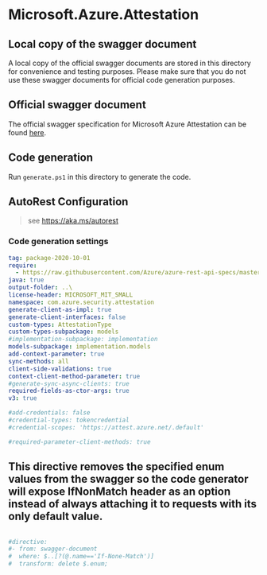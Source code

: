 # Microsoft.Azure.Attestation

## Local copy of the swagger document

A local copy of the official swagger documents are stored in this directory for convenience and testing purposes. Please make sure that you do not use these swagger documents for official code generation purposes.

## Official swagger document

The official swagger specification for Microsoft Azure Attestation can be found [here](https://raw.githubusercontent.com/Azure/azure-rest-api-specs/master/specification/attestation/data-plane/Microsoft.Attestation/stable/2020-10-01/attestation.json).

## Code generation

Run `generate.ps1` in this directory to generate the code.

## AutoRest Configuration

> see <https://aka.ms/autorest>

### Code generation settings

``` yaml
tag: package-2020-10-01
require:
  - https://raw.githubusercontent.com/Azure/azure-rest-api-specs/master/specification/attestation/data-plane/readme.md
java: true
output-folder: ..\
license-header: MICROSOFT_MIT_SMALL
namespace: com.azure.security.attestation
generate-client-as-impl: true
generate-client-interfaces: false
custom-types: AttestationType
custom-types-subpackage: models
#implementation-subpackage: implementation
models-subpackage: implementation.models
add-context-parameter: true
sync-methods: all
client-side-validations: true
context-client-method-parameter: true
#generate-sync-async-clients: true
required-fields-as-ctor-args: true
v3: true

#add-credentials: false
#credential-types: tokencredential
#credential-scopes: 'https://attest.azure.net/.default'

#required-parameter-client-methods: true

```

## This directive removes the specified enum values from the swagger so the code generator will expose IfNonMatch header as an option instead of always attaching it to requests with its only default value.
``` yaml

#directive:
#- from: swagger-document
#  where: $..[?(@.name=='If-None-Match')]
#  transform: delete $.enum;

```
